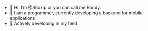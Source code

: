 - 👋 Hi, I’m @Shoxip or you can call me Roudy.
- 👀 I am a programmer, currently developing a backend for mobile applications
- 🤞  Actively developing in my field

<!---
Shoxip/Shoxip is a ✨ special ✨ repository because its `README.md` (this file) appears on your GitHub profile.
You can click the Preview link to take a look at your changes.
--->
